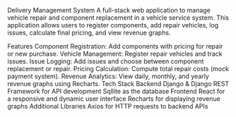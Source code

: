Delivery Management System
A full-stack web application to manage vehicle repair and component replacement in a vehicle service system. This application allows users to register components, add repair vehicles, log issues, calculate final pricing, and view revenue graphs.

Features
Component Registration: Add components with pricing for repair or new purchase.
Vehicle Management: Register repair vehicles and track issues.
Issue Logging: Add issues and choose between component replacement or repair.
Pricing Calculation: Compute total repair costs (mock payment system).
Revenue Analytics: View daily, monthly, and yearly revenue graphs using Recharts.
Tech Stack
Backend
Django & Django REST Framework for API development
Sqllite as the database
Frontend
React for a responsive and dynamic user interface
Recharts for displaying revenue graphs
Additional Libraries
Axios for HTTP requests to backend APIs
